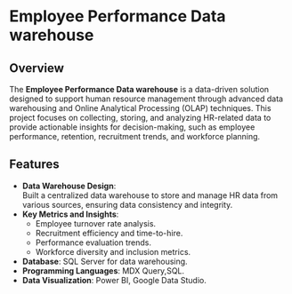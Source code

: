 # Employee Performance Data warehouse
## Overview
The **Employee Performance Data warehouse** is a data-driven solution designed to support human resource management through advanced data warehousing and Online Analytical Processing (OLAP) techniques. This project focuses on collecting, storing, and analyzing HR-related data to provide actionable insights for decision-making, such as employee performance, retention, recruitment trends, and workforce planning.
## Features
- **Data Warehouse Design**:  
  Built a centralized data warehouse to store and manage HR data from various sources, ensuring data consistency and integrity.
- **Key Metrics and Insights**:  
  - Employee turnover rate analysis.  
  - Recruitment efficiency and time-to-hire.  
  - Performance evaluation trends.  
  - Workforce diversity and inclusion metrics.
- **Database**: SQL Server for data warehousing.
- **Programming Languages**: MDX Query,SQL.
- **Data Visualization**: Power BI, Google Data Studio.
